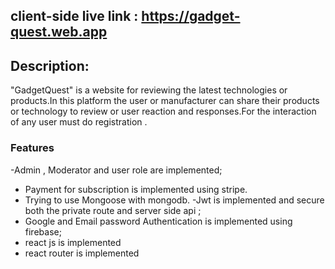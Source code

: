


## client-side live link : https://gadget-quest.web.app

## Description:
"GadgetQuest" is a website for reviewing the latest technologies or products.In this platform the user or manufacturer can share their products or technology to review or user reaction and responses.For the interaction of any user  must do registration .


### Features 

-Admin , Moderator and user role are implemented;
- Payment for subscription is implemented using stripe. 
- Trying to use Mongoose with mongodb.
-Jwt is implemented and secure both the private route and server side api ;
- Google and Email password Authentication is implemented using firebase;
- react js is implemented
- react router is implemented